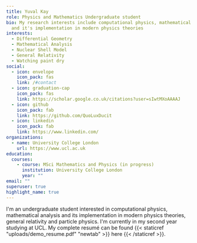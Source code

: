 ```yaml
---
title: Yuval Kay
role: Physics and Mathematics Undergraduate student
bio: My research interests include computational physics, mathematical analysis
  and it's implementation in modern physics theories
interests:
  - Differential Geometry
  - Mathematical Analysis
  - Nuclear Shell Model
  - General Relativity
  - Watching paint dry
social:
  - icon: envelope
    icon_pack: fas
    link: /#contact
  - icon: graduation-cap
    icon_pack: fas
    link: https://scholar.google.co.uk/citations?user=sIwtMXoAAAAJ
  - icon: github
    icon_pack: fab
    link: https://github.com/QuoLuxDucit
  - icon: linkedin
    icon_pack: fab
    link: https://www.linkedin.com/
organizations:
  - name: University College London
    url: https://www.ucl.ac.uk
education:
  courses:
    - course: MSci Mathematics and Physics (in progress)
      institution: University College London
      year: ""
email: ""
superuser: true
highlight_name: true
---
```

I'm an undergraduate student interested in computational physics, mathematical analysis and its implementation in modern physics theories, general relativity and particle physics. I'm currently in my second year studying at UCL. My complete resumé can be found {{< staticref "uploads/demo_resume.pdf" "newtab" >}} here {{< /staticref >}}.
